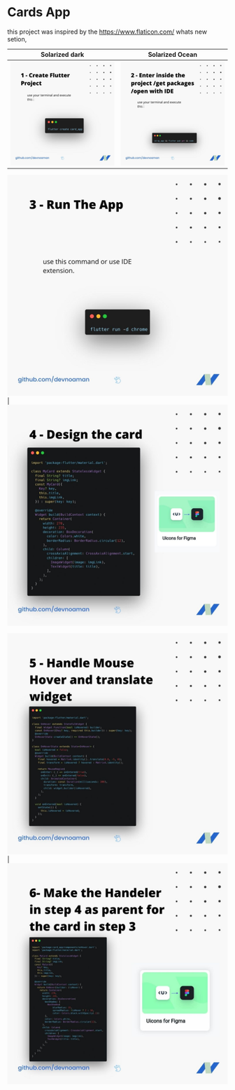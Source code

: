 # Cards App
 
this  project was inspired by the https://www.flaticon.com/ whats new setion, 

Solarized dark             |  Solarized Ocean
:-------------------------:|:-------------------------:
![alt text](https://github.com/devnoaman/card_app/blob/master/images/1.jpg)  |  ![](https://github.com/devnoaman/card_app/blob/master/images/2.jpg) 



![alt text](https://github.com/devnoaman/card_app/blob/master/images/3.jpg)  |  ![](https://github.com/devnoaman/card_app/blob/master/images/4.jpg) 



![alt text](https://github.com/devnoaman/card_app/blob/master/images/5.jpg)  |  ![](https://github.com/devnoaman/card_app/blob/master/images/6.jpg) 
